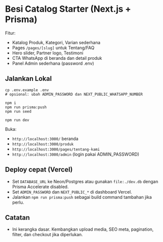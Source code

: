 # Besi Catalog Starter (Next.js + Prisma)

Fitur:
- Katalog Produk, Kategori, Varian sederhana
- Pages `/pages/[slug]` untuk Tentang/FAQ
- Hero slider, Partner logo, Testimoni
- CTA WhatsApp di beranda dan detail produk
- Panel Admin sederhana (password .env)

## Jalankan Lokal
```
cp .env.example .env
# opsional: ubah ADMIN_PASSWORD dan NEXT_PUBLIC_WHATSAPP_NUMBER

npm i
npm run prisma:push
npm run seed

npm run dev
```

Buka:
- `http://localhost:3000/` beranda
- `http://localhost:3000/produk`
- `http://localhost:3000/pages/tentang-kami`
- `http://localhost:3000/admin` (login pakai ADMIN_PASSWORD)

## Deploy cepat (Vercel)
- Set `DATABASE_URL` ke Neon/Postgres atau gunakan `file:./dev.db` dengan Prisma Accelerate disabled.
- Set `ADMIN_PASSWORD` dan `NEXT_PUBLIC_*` di dashboard Vercel.
- Jalankan `npm run prisma:push` sebagai build command tambahan jika perlu.

## Catatan
- Ini kerangka dasar. Kembangkan upload media, SEO meta, pagination, filter, dan checkout jika diperlukan.
